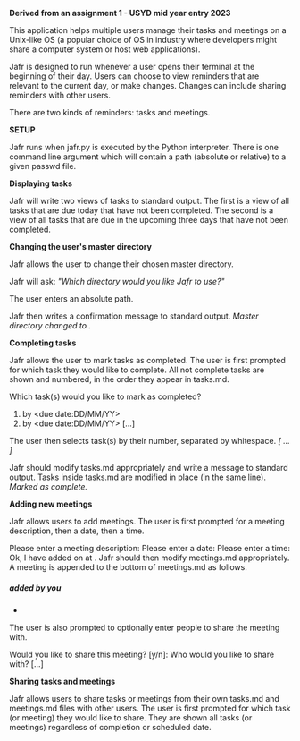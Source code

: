 **Derived from an assignment 1 - USYD mid year entry 2023**

This application helps multiple users manage their tasks and meetings on a Unix-like OS (a popular choice of OS in industry where developers might share a computer system or host web applications).

Jafr is designed to run whenever a user opens their terminal at the beginning of their day. Users can choose to view reminders that are relevant to the current day, or make changes. Changes can include sharing reminders with other users.

There are two kinds of reminders: tasks and meetings.

**SETUP**

Jafr runs when jafr.py is executed by the Python interpreter. There is one command line argument which will contain a path (absolute or relative) to a given passwd file. 

**Displaying tasks**

Jafr will write two views of tasks to standard output. The first is a view of all tasks that are due today that have not been completed. The second is a view of all tasks that are due in the upcoming three days that have not been completed.

**Changing the user's master directory**

Jafr allows the user to change their chosen master directory.

Jafr will ask:
_"Which directory would you like Jafr to use?"_

The user enters an absolute path.
_<absolute path>_

Jafr then writes a confirmation message to standard output.
_Master directory changed to <absolute path>._

**Completing tasks**

Jafr allows the user to mark tasks as completed. The user is first prompted for which task they would like to complete. All not complete tasks are shown and numbered, in the order they appear in tasks.md.

Which task(s) would you like to mark as completed?
1. <task description> by <due date:DD/MM/YY>
2. <task description> by <due date:DD/MM/YY>
[...]

The user then selects task(s) by their number, separated by whitespace.
_<task num> [<task num> ... <task num>]_

Jafr should modify tasks.md appropriately and write a message to standard output. Tasks inside tasks.md are modified in place (in the same line).
_Marked as complete._

**Adding new meetings**

Jafr allows users to add meetings. The user is first prompted for a meeting description, then a date, then a time.

Please enter a meeting description:
<meeting description>
Please enter a date:
<scheduled date>
Please enter a time:
<scheduled time>
Ok, I have added <meeting description> on <scheduled date> at <scheduled time>.
Jafr should then modify meetings.md appropriately. A meeting is appended to the bottom of meetings.md as follows.

##### added by you
- <meeting>
The user is also prompted to optionally enter people to share the meeting with.

Would you like to share this meeting? [y/n]:
Who would you like to share with?
<user ID> <user name>
<user ID> <user name>
[...]

**Sharing tasks and meetings**

Jafr allows users to share tasks or meetings from their own tasks.md and meetings.md files with other users.
The user is first prompted for which task (or meeting) they would like to share. They are shown all tasks (or meetings) regardless of completion or scheduled date.
